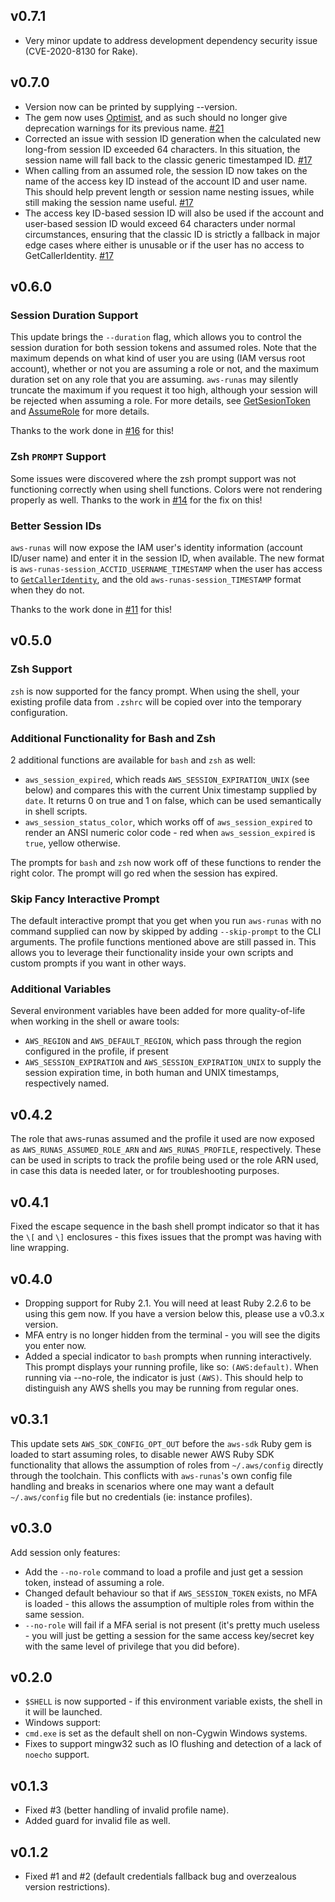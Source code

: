 ## v0.7.1

* Very minor update to address development dependency security issue
  (CVE-2020-8130 for Rake).

## v0.7.0

* Version now can be printed by supplying --version.
* The gem now uses [Optimist][ref-optimist], and as such should no longer give
  deprecation warnings for its previous name.
  [#21](https://github.com/vancluever/aws-runas/issues/21)
* Corrected an issue with session ID generation when the calculated new
  long-from session ID exceeded 64 characters. In this situation, the session
  name will fall back to the classic generic timestamped ID.
  [#17](https://github.com/vancluever/aws-runas/issues/17)
* When calling from an assumed role, the session ID now takes on the name of the
  access key ID instead of the account ID and user name. This should help
  prevent length or session name nesting issues, while still making the session
  name useful. [#17](https://github.com/vancluever/aws-runas/issues/17)
* The access key ID-based session ID will also be used if the account and
  user-based session ID would exceed 64 characters under normal circumstances,
  ensuring that the classic ID is strictly a fallback in major edge cases where
  either is unusable or if the user has no access to GetCallerIdentity.
  [#17](https://github.com/vancluever/aws-runas/issues/17)

[ref-optimist]: https://github.com/ManageIQ/optimist

## v0.6.0

### Session Duration Support

This update brings the `--duration` flag, which allows you to control the
session duration for both session tokens and assumed roles. Note that the
maximum depends on what kind of user you are using (IAM versus root account),
whether or not you are assuming a role or not, and the maximum duration set on
any role that you are assuming. `aws-runas` may silently truncate the maximum if
you request it too high, although your session will be rejected when assuming a
role. For more details, see [GetSesionToken][get-session-token] and
[AssumeRole][assume-role] for more details.

[get-session-token]: https://docs.aws.amazon.com/STS/latest/APIReference/API_GetSessionToken.html
[assume-role]: https://docs.aws.amazon.com/STS/latest/APIReference/API_AssumeRole.html

Thanks to the work done in
[#16](https://github.com/vancluever/aws-runas/pull/16) for this!

### Zsh `PROMPT` Support

Some issues were discovered where the zsh prompt support was not functioning
correctly when using shell functions. Colors were not rendering properly as
well. Thanks to the work in
[#14](https://github.com/vancluever/aws-runas/pull/14) for the fix on this!

### Better Session IDs

`aws-runas` will now expose the IAM user's identity information (account ID/user
name) and enter it in the session ID, when available. The new format is
`aws-runas-session_ACCTID_USERNAME_TIMESTAMP` when the user has access to
[`GetCallerIdentity`][get-caller-identity], and the old
`aws-runas-session_TIMESTAMP` format when they do not.

Thanks to the work done in
[#11](https://github.com/vancluever/aws-runas/pull/11) for this!

[get-caller-identity]: https://docs.aws.amazon.com/STS/latest/APIReference/API_GetCallerIdentity.html

## v0.5.0

### Zsh Support

`zsh` is now supported for the fancy prompt. When using the shell, your
existing profile data from `.zshrc` will be copied over into the temporary
configuration.

### Additional Functionality for Bash and Zsh

2 additional functions are available for `bash` and `zsh` as well:

 * `aws_session_expired`, which reads `AWS_SESSION_EXPIRATION_UNIX` (see below)
   and compares this with the current Unix timestamp supplied by `date`. It
   returns 0 on true and 1 on false, which can be used semantically in shell
   scripts.
 * `aws_session_status_color`, which works off of `aws_session_expired` to
   render an ANSI numeric color code - red when `aws_session_expired` is `true`,
   yellow otherwise.

The prompts for `bash` and `zsh` now work off of these functions to render the
right color. The prompt will go red when the session has expired.

### Skip Fancy Interactive Prompt

The default interactive prompt that you get when you run `aws-runas` with no
command supplied can now by skipped by adding `--skip-prompt` to the CLI
arguments. The profile functions mentioned above are still passed in. This
allows you to leverage their functionality inside your own scripts and custom
prompts if you want in other ways.

### Additional Variables

Several environment variables have been added for more quality-of-life when
working in the shell or aware tools:

 * `AWS_REGION` and `AWS_DEFAULT_REGION`, which pass through the region
   configured in the profile, if present
 * `AWS_SESSION_EXPIRATION` and `AWS_SESSION_EXPIRATION_UNIX` to supply the
   session expiration time, in both human and UNIX timestamps, respectively
   named.

## v0.4.2

The role that aws-runas assumed and the profile it used are now exposed as
`AWS_RUNAS_ASSUMED_ROLE_ARN` and `AWS_RUNAS_PROFILE`, respectively. These can be
used in scripts to track the profile being used or the role ARN used, in case
this data is needed later, or for troubleshooting purposes.

## v0.4.1

Fixed the escape sequence in the bash shell prompt indicator so that it has the
`\[` and `\]` enclosures - this fixes issues that the prompt was having with
line wrapping.

## v0.4.0

 * Dropping support for Ruby 2.1. You will need at least Ruby 2.2.6 to be using
   this gem now. If you have a version below this, please use a v0.3.x version.
 * MFA entry is no longer hidden from the terminal - you will see the digits you
   enter now.
 * Added a special indicator to `bash` prompts when running interactively. This
   prompt displays your running profile, like so: `(AWS:default)`. When running
   via --no-role, the indicator is just `(AWS)`. This should help to distinguish
   any AWS shells you may be running from regular ones.

## v0.3.1

This update sets `AWS_SDK_CONFIG_OPT_OUT` before the `aws-sdk` Ruby gem is
loaded to start assuming roles, to disable newer AWS Ruby SDK functionality that
allows the assumption of roles from `~/.aws/config` directly through the
toolchain. This conflicts with `aws-runas`'s own config file handling and breaks
in scenarios where one may want a default `~/.aws/config` file but no
credentials (ie: instance profiles).

## v0.3.0

Add session only features:

 * Add the `--no-role` command to load a profile and just get a
   session token, instead of assuming a role.
 * Changed default behaviour so that if `AWS_SESSION_TOKEN` exists, no MFA
   is loaded - this allows the assumption of multiple roles from within
   the same session.
 * `--no-role` will fail if a MFA serial is not present (it's pretty much
   useless - you will just be getting a session for the same access
   key/secret key with the same level of privilege that you did before).


## v0.2.0

 * `$SHELL` is now supported - if this environment variable exists, the shell
   in it will be launched.
 * Windows support:
  * `cmd.exe` is set as the default shell on non-Cygwin Windows systems.
  * Fixes to support mingw32 such as IO flushing and detection of a lack of
    `noecho` support.

## v0.1.3

 * Fixed #3 (better handling of invalid profile name).
 * Added guard for invalid file as well.

## v0.1.2

 * Fixed #1 and #2 (default credentials fallback bug and overzealous version
   restrictions).
